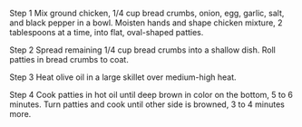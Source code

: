 Step 1
Mix ground chicken, 1/4 cup bread crumbs, onion, egg, garlic, salt, and black pepper in a bowl. Moisten hands and shape chicken mixture, 2 tablespoons at a time, into flat, oval-shaped patties.

Step 2
Spread remaining 1/4 cup bread crumbs into a shallow dish. Roll patties in bread crumbs to coat.

Step 3
Heat olive oil in a large skillet over medium-high heat.

Step 4
Cook patties in hot oil until deep brown in color on the bottom, 5 to 6 minutes. Turn patties and cook until other side is browned, 3 to 4 minutes more.